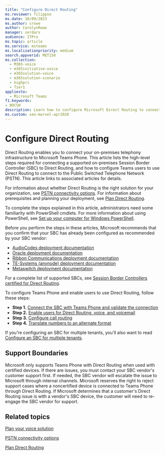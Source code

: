 ```yaml
---
title: "Configure Direct Routing"
ms.reviewer: filippse
ms.date: 10/09/2023
ms.author: crowe
author: CarolynRowe
manager: serdars
audience: ITPro
ms.topic: article
ms.service: msteams
ms.localizationpriority: medium
search.appverid: MET150
ms.collection: 
  - M365-voice
  - m365initiative-voice
  - m365solution-voice
  - m365solution-scenario
  - highpri
  - Tier1
appliesto: 
  - Microsoft Teams
f1.keywords:
- NOCSH
description: Learn how to configure Microsoft Direct Routing to connect your on-premises telephony infrastructure to Teams Phone.
ms.custom: seo-marvel-apr2020
---
```


# Configure Direct Routing

Direct Routing enables you to connect your on-premises telephony infrastructure to Microsoft Teams Phone. This article lists the high-level steps required for connecting a supported on-premises Session Border Controller (SBC) to Direct Routing, and how to configure Teams users to use Direct Routing to connect to the Public Switched Telephone Network (PSTN). This article links to associated articles for details.  

For information about whether Direct Routing is the right solution for your organization, see [PSTN connectivity options](pstn-connectivity.md). For information about prerequisites and planning your deployment, see [Plan Direct Routing](direct-routing-plan.md).

To complete the steps explained in this article, administrators need some familiarity with PowerShell cmdlets. For more information about using PowerShell, see [Set up your computer for Windows PowerShell](/SkypeForBusiness/set-up-your-computer-for-windows-powershell/set-up-your-computer-for-windows-powershell). 

Before you perform the steps in these articles, Microsoft recommends that you confirm that your SBC has already been configured as recommended by your SBC vendor:

- [AudioCodes deployment documentation](https://www.audiocodes.com/solutions-products/products/products-for-microsoft-365/direct-routing-for-microsoft-teams)
- [Oracle deployment documentation](https://www.oracle.com/industries/communications/enterprise-session-border-controller/microsoft.html)
- [Ribbon Communications deployment documentation](https://ribboncommunications.com/solutions/enterprise-solutions/microsoft-solutions/direct-routing-microsoft-teams-calling)
- [TE-Systems (anynode) deployment documentation](https://www.anynode.de/anynode-and-microsoft-teams/)
- [Metaswitch deployment documentation](https://www.metaswitch.com/products/core-network/perimeta-sbc)

For a complete list of supported SBCs, see [Session Border Controllers certified for Direct Routing](direct-routing-border-controllers.md).

To configure Teams Phone and enable users to use Direct Routing, follow these steps:

- **Step 1.** [Connect the SBC with Teams Phone and validate the connection](direct-routing-connect-the-sbc.md)
- **Step 2.** [Enable users for Direct Routing, voice, and voicemail](direct-routing-enable-users.md)
- **Step 3.** [Configure call routing](direct-routing-voice-routing.md)
- **Step 4.** [Translate numbers to an alternate format](direct-routing-translate-numbers.md)

If you're configuring an SBC for multiple tenants, you'll also want to read [Configure an SBC for multiple tenants](direct-routing-sbc-multiple-tenants.md).

## Support Boundaries

Microsoft only supports Teams Phone with Direct Routing when used with certified devices. If there are issues, you must contact your SBC vendor's customer support first. If needed, the SBC vendor will escalate the issue to Microsoft through internal channels. Microsoft reserves the right to reject support cases where a noncertified device is connected to Teams Phone through Direct Routing. If Microsoft determines that a customer's Direct Routing issue is with a vendor's SBC device, the customer will need to re-engage the SBC vendor for support.

## Related topics

[Plan your voice solution](cloud-voice-landing-page.md)

[PSTN connectivity options](pstn-connectivity.md)

[Plan Direct Routing](direct-routing-plan.md)
